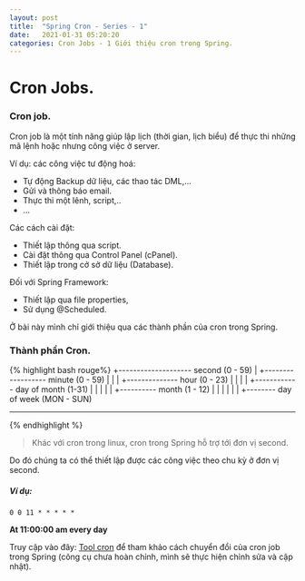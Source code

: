 ```yaml
---
layout: post
title:  "Spring Cron - Series - 1"
date:   2021-01-31 05:20:20
categories: Cron Jobs - 1 Giới thiệu cron trong Spring.
---
```


# Cron Jobs.

### Cron job.

Cron job là một tính năng giúp lập lịch (thời gian, lịch biểu) để thực thi những mã lệnh hoặc nhưng công việc ở server.

Ví dụ: các công việc tư động hoá:

- Tự động Backup dữ liệu, các thao tác DML,...
- Gửi và thông báo email.
- Thực thi một lênh, script,..
- ...

Các cách cài đặt:

- Thiết lập thông qua script.
- Cài đặt thông qua Control Panel (cPanel).
- Thiết lập trong cở sở dữ liệu (Database).

Đối với Spring Framework:

- Thiết lập qua file properties,
- Sử dụng @Scheduled.

Ở bài này mình chỉ giới thiệu qua các thành phần của cron trong Spring.

### Thành phần Cron.

{% highlight bash rouge%}
+-------------------- second (0 - 59)
| +------------------ minute (0 - 59)
| | | +-------------- hour (0 - 23)
| | | | +------------ day of month (1-31)
| | | | | +---------- month (1 - 12)
| | | | | | +-------- day of week (MON - SUN)
* * * * * *
{% endhighlight %}

> Khác với cron trong linux, cron trong Spring hỗ trợ tới đơn vị second. 

Do đó chúng ta có thể thiết lập được các công việc theo chu kỳ ở đơn vị second.

##### Ví dụ:

```
0 0 11 * * * * * 
```

**At 11:00:00 am every day**

Truy cập vào đây: [Tool cron](https://sotaycode.github.io/cron.sample) để tham khảo cách chuyển đổi của cron job trong Spring (công cụ chưa hoàn chỉnh, mình sẽ thực hiện chỉnh sửa và cập nhật).